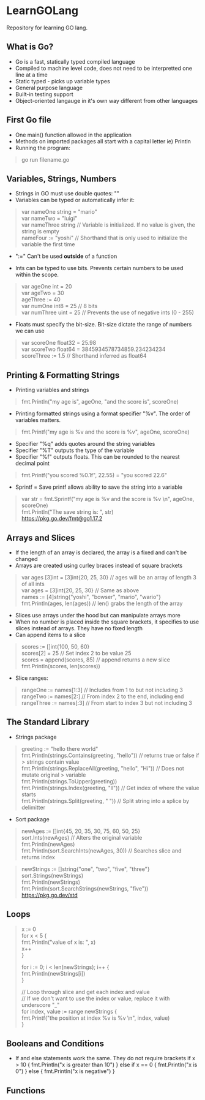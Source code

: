 # LearnGOLang
Repository for learning GO lang.

## What is Go?
- Go is a fast, statically typed compiled language
- Compiled to machine level code, does not need to be interpretted one line at a time
- Static typed - picks up variable types
- General purpose language
- Built-in testing support
- Object-oriented langauge in it's own way different from other languages

## First Go file
- One main() function allowed in the application
- Methods on imported packages all start with a capital letter ie) Println
- Running the program: 
> go run filename.go

## Variables, Strings, Numbers
- Strings in GO must use double quotes: ""
- Variables can be typed or automatically infer it:
> var nameOne string = "mario"  
> var nameTwo = "luigi"  
> var nameThree string // Variable is initialized. If no value is given, the string is empty  
> nameFour := "yoshi" // Shorthand that is only used to initialize the variable the first time  

- ":=" Can't be used **outside** of a function

- Ints can be typed to use bits. Prevents certain numbers to be used within the scope.
> var ageOne int = 20  
> var ageTwo = 30  
> ageThree := 40  
> var numOne int8 = 25 // 8 bits  
> var numThree uint = 25 // Prevents the use of negative ints (0 - 255)

- Floats must specify the bit-size. Bit-size dictate the range of numbers we can use
> var scoreOne float32 = 25.98  
> var scoreTwo float64 = 3845934578734859.234234234  
> scoreThree := 1.5 // Shorthand inferred as float64  

## Printing & Formatting Strings
- Printing variables and strings
> fmt.Println("my age is", ageOne, "and the score is", scoreOne)
- Printing formatted strings using a format specifier "%v". The order of variables matters.
> fmt.Printf("my age is %v and the score is %v", ageOne, scoreOne)
- Specifier "%q" adds quotes around the string variables
- Specifier "%T" outputs the type of the variable
- Specifier "%f" outputs floats. This can be rounded to the nearest decimal point
> fmt.Printf("you scored %0.1f", 22.55) = "you scored 22.6"
- Sprintf = Save printf allows ability to save the string into a variable
> var str = fmt.Sprintf("my age is %v and the score is %v \n", ageOne, scoreOne)  
> fmt.Println("The save string is: ", str)  
https://pkg.go.dev/fmt@go1.17.2

## Arrays and Slices
- If the length of an array is declared, the array is a fixed and can't be changed
- Arrays are created using curley braces instead of square brackets
> var ages [3]int = [3]int{20, 25, 30} // ages will be an array of length 3 of all ints  
> var ages = [3]int{20, 25, 30} // Same as above  
> names := [4]string{"yoshi", "bowser", "mario", "wario"}  
> fmt.Println(ages, len(ages)) // len() grabs the length of the array

- Slices use arrays under the hood but can manipulate arrays more
- When no number is placed inside the square brackets, it specifies to use slices instead of arrays. They have no fixed length
- Can append items to a slice
> scores := []int{100, 50, 60}  
> scores[2] = 25              // Set index 2 to be value 25  
> scores = append(scores, 85) // append returns a new slice  
> fmt.Println(scores, len(scores))  
- Slice ranges:
> rangeOne := names[1:3] // Includes from 1 to but not including 3  
> rangeTwo := names[2:]   // From index 2 to the end, including end  
> rangeThree := names[:3] // From start to index 3 but not including 3  

## The Standard Library
- Strings package
> greeting := "hello there world"  
> fmt.Println(strings.Contains(greeting, "hello"))         // returns true or false if > strings contain value  
> fmt.Println(strings.ReplaceAll(greeting, "hello", "Hi")) // Does not mutate original > variable  
> fmt.Println(strings.ToUpper(greeting))  
> fmt.Println(strings.Index(greeting, "ll")) // Get index of where the value starts  
> fmt.Println(strings.Split(greeting, " "))  // Split string into a splice by delimitter  
- Sort package
> newAges := []int{45, 20, 35, 30, 75, 60, 50, 25}  
> sort.Ints(newAges) // Alters the original variable  
> fmt.Println(newAges)  
> fmt.Println(sort.SearchInts(newAges, 30)) // Searches slice and returns index  

> newStrings := []string{"one", "two", "five", "three"}  
> sort.Strings(newStrings)  
> fmt.Println(newStrings)  
> fmt.Println(sort.SearchStrings(newStrings, "five"))  
https://pkg.go.dev/std

## Loops
> x := 0  
> for x < 5 {  
>     fmt.Println("value of x is: ", x)  
>     x++  
> }  
> 
> for i := 0; i < len(newStrings); i++ {  
>     fmt.Println(newStrings[i])  
> }  
> 
> // Loop through slice and get each index and value  
> // If we don't want to use the index or value, replace it with underscore "_"  
> for index, value := range newStrings {  
>     fmt.Printf("the position at index %v is %v \n", index, value)  
> }  
## Booleans and Conditions
- If and else statements work the same. They do not require brackets
    if x > 10 {
        fmt.Println("x is greater than 10")
    } else if x == 0 {
        fmt.Println("x is 0")
    } else {
        fmt.Println("x is negative")
    }

## Functions